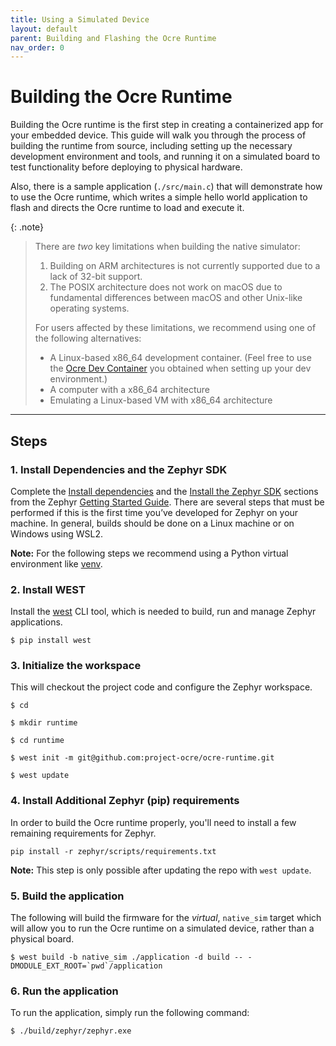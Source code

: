 ```yaml
---
title: Using a Simulated Device 
layout: default
parent: Building and Flashing the Ocre Runtime 
nav_order: 0 
---
```


# Building the Ocre Runtime

Building the Ocre runtime is the first step in creating a containerized app for your embedded device. This guide will walk you through the process of building the runtime from source, including setting up the necessary development environment and tools, and running it on a simulated board to test functionality before deploying to physical hardware.

Also, there is a sample application (`./src/main.c`) that will demonstrate how to use the Ocre runtime, which writes a simple hello world application to flash and directs the Ocre runtime to load and execute it.

{: .note}
> There are *two* key limitations when building the native simulator:
> 1. Building on ARM architectures is not currently supported due to a lack of 32-bit support.
> 2. The POSIX architecture does not work on macOS due to fundamental differences between macOS and other Unix-like operating systems.
> 
> For users affected by these limitations, we recommend using one of the following alternatives:
> - A Linux-based x86_64 development container. (Feel free to use the [Ocre Dev Container](../../prerequisites/dev-environment/index) you obtained when setting up your dev environment.)
> - A computer with a x86_64 architecture 
> - Emulating a Linux-based VM with x86_64 architecture

---

## Steps

### **1. Install Dependencies and the Zephyr SDK**

Complete the [Install dependencies](https://docs.zephyrproject.org/latest/develop/getting_started/index.html#install-dependencies) and the [Install the Zephyr SDK](https://docs.zephyrproject.org/latest/develop/getting_started/index.html#install-the-zephyr-sdk) sections from the Zephyr [Getting Started Guide](https://docs.zephyrproject.org/latest/develop/getting_started/index.html#getting-started-guide). There are several steps that must be performed if this is the first time you’ve developed for Zephyr on your machine.
In general, builds should be done on a Linux machine or on Windows using WSL2.

**Note:** For the following steps we recommend using a Python virtual environment like [venv](https://docs.python.org/3/library/venv.html).

### **2. Install WEST**

Install the [west](https://docs.zephyrproject.org/latest/develop/west/index.html) CLI tool, which is needed to build, run and manage Zephyr applications.

```
$ pip install west
```

### **3. Initialize the workspace**

This will checkout the project code and configure the Zephyr workspace.
```
$ cd

$ mkdir runtime

$ cd runtime

$ west init -m git@github.com:project-ocre/ocre-runtime.git

$ west update
```

### **4. Install Additional Zephyr (pip) requirements**

In order to build the Ocre runtime properly, you'll need to install a few remaining requirements for Zephyr.

```
pip install -r zephyr/scripts/requirements.txt
```

**Note:** This step is only possible after updating the repo with `west update`.

### **5. Build the application**

The following will build the firmware for the *virtual*, `native_sim` target which will allow you to run the Ocre runtime on a simulated device, rather than a physical board.
```
$ west build -b native_sim ./application -d build -- -DMODULE_EXT_ROOT=`pwd`/application
```

### **6. Run the application**

To run the application, simply run the following command:
```
$ ./build/zephyr/zephyr.exe
```